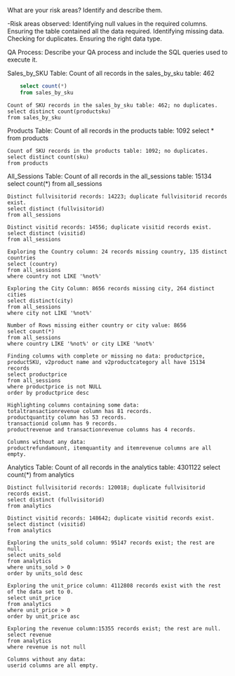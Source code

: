 What are your risk areas? Identify and describe them.

-Risk areas observed:
Identifying null values in the required columns.
Ensuring the table contained all the data required.
Identifying missing data. 
Checking for duplicates.
Ensuring the right data type.


QA Process:
Describe your QA process and include the SQL queries used to execute it.

Sales_by_SKU Table:
Count of all records in the sales_by_sku table: 462

```sql
    select count(*)
    from sales_by_sku
```

    Count of SKU records in the sales_by_sku table: 462; no duplicates.
    select distinct count(productsku)
    from sales_by_sku

Products Table:
    Count of all records in the products table: 1092
    select *
    from products

    Count of SKU records in the products table: 1092; no duplicates.
    select distinct count(sku)
    from products

All_Sessions Table:
    Count of all records in the all_sessions table: 15134
    select count(*)
    from all_sessions

    Distinct fullvisitorid records: 14223; duplicate fullvisitorid records exist.
    select distinct (fullvisitorid)
    from all_sessions

    Distinct visitid records: 14556; duplicate visitid records exist.
    select distinct (visitid)
    from all_sessions

    Exploring the Country column: 24 records missing country, 135 distinct countries 
    select (country)
    from all_sessions
    where country not LIKE '%not%'

    Exploring the City Column: 8656 records missing city, 264 distinct cities 
    select distinct(city)
    from all_sessions
    where city not LIKE '%not%'

    Number of Rows missing either country or city value: 8656
    select count(*)
    from all_sessions
    where country LIKE '%not%' or city LIKE '%not%'

    Finding columns with complete or missing no data: productprice, productSKU, v2product name and v2productcategory all have 15134 records
    select productprice
    from all_sessions
    where productprice is not NULL
    order by productprice desc

    Highlighting columns containing some data:
    totaltransactionrevenue column has 81 records.
    productquantity column has 53 records.
    transactionid column has 9 records.
    productrevenue and transactionrevenue columns has 4 records.

    Columns without any data:
    productrefundamount, itemquantity and itemrevenue columns are all empty.

Analytics Table: 
    Count of all records in the analytics table: 4301122
    select count(*)
    from analytics

    Distinct fullvisitorid records: 120018; duplicate fullvisitorid records exist.
    select distinct (fullvisitorid)
    from analytics

    Distinct visitid records: 148642; duplicate visitid records exist.
    select distinct (visitid)
    from analytics

    Exploring the units_sold column: 95147 records exist; the rest are null.
    select units_sold
    from analytics
    where units_sold > 0
    order by units_sold desc

    Exploring the unit_price column: 4112808 records exist with the rest of the data set to 0.
    select unit_price
    from analytics
    where unit_price > 0
    order by unit_price asc
 
    Exploring the revenue column:15355 records exist; the rest are null.
    select revenue
    from analytics
    where revenue is not null

    Columns without any data:
    userid columns are all empty.


    
